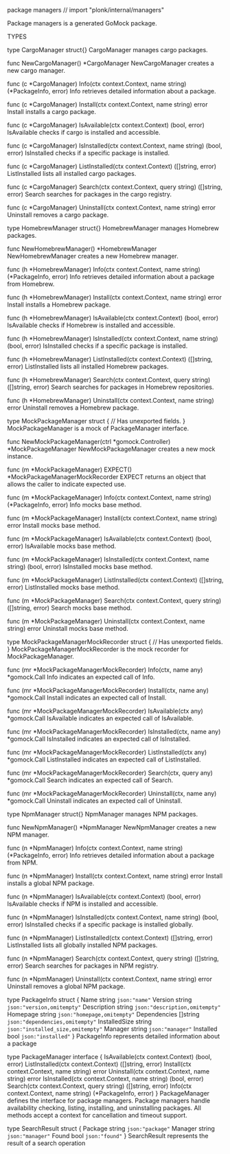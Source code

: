 package managers // import "plonk/internal/managers"

Package managers is a generated GoMock package.

TYPES

type CargoManager struct{}
    CargoManager manages cargo packages.

func NewCargoManager() *CargoManager
    NewCargoManager creates a new cargo manager.

func (c *CargoManager) Info(ctx context.Context, name string) (*PackageInfo, error)
    Info retrieves detailed information about a package.

func (c *CargoManager) Install(ctx context.Context, name string) error
    Install installs a cargo package.

func (c *CargoManager) IsAvailable(ctx context.Context) (bool, error)
    IsAvailable checks if cargo is installed and accessible.

func (c *CargoManager) IsInstalled(ctx context.Context, name string) (bool, error)
    IsInstalled checks if a specific package is installed.

func (c *CargoManager) ListInstalled(ctx context.Context) ([]string, error)
    ListInstalled lists all installed cargo packages.

func (c *CargoManager) Search(ctx context.Context, query string) ([]string, error)
    Search searches for packages in the cargo registry.

func (c *CargoManager) Uninstall(ctx context.Context, name string) error
    Uninstall removes a cargo package.

type HomebrewManager struct{}
    HomebrewManager manages Homebrew packages.

func NewHomebrewManager() *HomebrewManager
    NewHomebrewManager creates a new Homebrew manager.

func (h *HomebrewManager) Info(ctx context.Context, name string) (*PackageInfo, error)
    Info retrieves detailed information about a package from Homebrew.

func (h *HomebrewManager) Install(ctx context.Context, name string) error
    Install installs a Homebrew package.

func (h *HomebrewManager) IsAvailable(ctx context.Context) (bool, error)
    IsAvailable checks if Homebrew is installed and accessible.

func (h *HomebrewManager) IsInstalled(ctx context.Context, name string) (bool, error)
    IsInstalled checks if a specific package is installed.

func (h *HomebrewManager) ListInstalled(ctx context.Context) ([]string, error)
    ListInstalled lists all installed Homebrew packages.

func (h *HomebrewManager) Search(ctx context.Context, query string) ([]string, error)
    Search searches for packages in Homebrew repositories.

func (h *HomebrewManager) Uninstall(ctx context.Context, name string) error
    Uninstall removes a Homebrew package.

type MockPackageManager struct {
	// Has unexported fields.
}
    MockPackageManager is a mock of PackageManager interface.

func NewMockPackageManager(ctrl *gomock.Controller) *MockPackageManager
    NewMockPackageManager creates a new mock instance.

func (m *MockPackageManager) EXPECT() *MockPackageManagerMockRecorder
    EXPECT returns an object that allows the caller to indicate expected use.

func (m *MockPackageManager) Info(ctx context.Context, name string) (*PackageInfo, error)
    Info mocks base method.

func (m *MockPackageManager) Install(ctx context.Context, name string) error
    Install mocks base method.

func (m *MockPackageManager) IsAvailable(ctx context.Context) (bool, error)
    IsAvailable mocks base method.

func (m *MockPackageManager) IsInstalled(ctx context.Context, name string) (bool, error)
    IsInstalled mocks base method.

func (m *MockPackageManager) ListInstalled(ctx context.Context) ([]string, error)
    ListInstalled mocks base method.

func (m *MockPackageManager) Search(ctx context.Context, query string) ([]string, error)
    Search mocks base method.

func (m *MockPackageManager) Uninstall(ctx context.Context, name string) error
    Uninstall mocks base method.

type MockPackageManagerMockRecorder struct {
	// Has unexported fields.
}
    MockPackageManagerMockRecorder is the mock recorder for MockPackageManager.

func (mr *MockPackageManagerMockRecorder) Info(ctx, name any) *gomock.Call
    Info indicates an expected call of Info.

func (mr *MockPackageManagerMockRecorder) Install(ctx, name any) *gomock.Call
    Install indicates an expected call of Install.

func (mr *MockPackageManagerMockRecorder) IsAvailable(ctx any) *gomock.Call
    IsAvailable indicates an expected call of IsAvailable.

func (mr *MockPackageManagerMockRecorder) IsInstalled(ctx, name any) *gomock.Call
    IsInstalled indicates an expected call of IsInstalled.

func (mr *MockPackageManagerMockRecorder) ListInstalled(ctx any) *gomock.Call
    ListInstalled indicates an expected call of ListInstalled.

func (mr *MockPackageManagerMockRecorder) Search(ctx, query any) *gomock.Call
    Search indicates an expected call of Search.

func (mr *MockPackageManagerMockRecorder) Uninstall(ctx, name any) *gomock.Call
    Uninstall indicates an expected call of Uninstall.

type NpmManager struct{}
    NpmManager manages NPM packages.

func NewNpmManager() *NpmManager
    NewNpmManager creates a new NPM manager.

func (n *NpmManager) Info(ctx context.Context, name string) (*PackageInfo, error)
    Info retrieves detailed information about a package from NPM.

func (n *NpmManager) Install(ctx context.Context, name string) error
    Install installs a global NPM package.

func (n *NpmManager) IsAvailable(ctx context.Context) (bool, error)
    IsAvailable checks if NPM is installed and accessible.

func (n *NpmManager) IsInstalled(ctx context.Context, name string) (bool, error)
    IsInstalled checks if a specific package is installed globally.

func (n *NpmManager) ListInstalled(ctx context.Context) ([]string, error)
    ListInstalled lists all globally installed NPM packages.

func (n *NpmManager) Search(ctx context.Context, query string) ([]string, error)
    Search searches for packages in NPM registry.

func (n *NpmManager) Uninstall(ctx context.Context, name string) error
    Uninstall removes a global NPM package.

type PackageInfo struct {
	Name          string   `json:"name"`
	Version       string   `json:"version,omitempty"`
	Description   string   `json:"description,omitempty"`
	Homepage      string   `json:"homepage,omitempty"`
	Dependencies  []string `json:"dependencies,omitempty"`
	InstalledSize string   `json:"installed_size,omitempty"`
	Manager       string   `json:"manager"`
	Installed     bool     `json:"installed"`
}
    PackageInfo represents detailed information about a package

type PackageManager interface {
	IsAvailable(ctx context.Context) (bool, error)
	ListInstalled(ctx context.Context) ([]string, error)
	Install(ctx context.Context, name string) error
	Uninstall(ctx context.Context, name string) error
	IsInstalled(ctx context.Context, name string) (bool, error)
	Search(ctx context.Context, query string) ([]string, error)
	Info(ctx context.Context, name string) (*PackageInfo, error)
}
    PackageManager defines the interface for package managers. Package managers
    handle availability checking, listing, installing, and uninstalling
    packages. All methods accept a context for cancellation and timeout support.

type SearchResult struct {
	Package string `json:"package"`
	Manager string `json:"manager"`
	Found   bool   `json:"found"`
}
    SearchResult represents the result of a search operation

